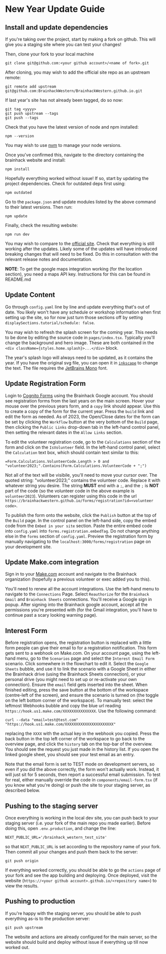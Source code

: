 # New Year Update Guide


## Install and update dependencies

If you're taking over the project, start by making a fork on github. This will give you a staging site where you can test your changes!

Then, clone your fork to your local machine

```
git clone git@github.com:<your github account>/<name of fork>.git
```

After cloning, you may wish to add the official site repo as an upstream remote:

```
git remote add upstream git@github.com:BrainhackWestern/BrainhackWestern.github.io.git
```

If last year's site has not already been tagged, do so now:

```
git tag <yyyy>
git push upstream --tags
git push --tags
```

Check that you have the latest version of node and npm installed:

```
npm --version
```

You may wish to use [nvm](https://github.com/nvm-sh/nvm) to manage your node versions.

Once you've confirmed this, navigate to the directory containing the brainhack website and install:

```
npm install
```

Hopefully everything worked without issue! If so, start by updating the project dependencies. Check for outdated deps first using:

```
npm outdated
```

Go to the `package.json` and update modules listed by the above command to their latest versions. Then run:

```
npm update
```

Finally, check the resulting website:

```
npm run dev
```

You may wish to compare to the [official site](https://brainhackwestern.github.io/). Check that everything is still working after the updates. Likely some of the updates will have introduced breaking changes that will need to be fixed. Do this in consultation with the relevant release notes and documentation.


**NOTE**: To get the google maps integration working (for the location section), you need a maps API key. Instructions for this can be found in README.md


## Update Content

Go through `config.yaml` line by line and update everything that's out of date. You likely won't have any schedule or workshop information when first setting up the site, so for now just turn those sections off by setting `displaySections.tutorial/schedule: false`.

You may wish to refresh the splash screen for the coming year. This needs to be done by editing the source code in `pages/index.tsx`. Typically you'll change the background and hero image. These are both contained in the `<div className={styles.home.splash}>...</div>` block.

The year's splash logo will always need to be updated, as it contains the year. If you have the original svg file, you can open it in [`inkscape`](https://inkscape.org/) to change the text. The file requires the [JetBrains Mono](https://www.jetbrains.com/lp/mono/) font.


## Update Registration Form

Login to [Cognito Forms](https://www.cognitoforms.com/) using the Brainhack Google account. You should see registration forms from the last years on the main screen. Hover your mouse over the previous years form, and a `copy` link should appear. Use this to create a copy of the form for the current year. Press the `build` link and edit the form as needed. As of 2023, the Open/Close dates for the form can be set by clicking the `Workflow` button at the very bottom of the `Build` page, then clicking the `Public Links` drop-down tab in the left-hand control panel, then setting the relevant dates in the `Allow Links` section.

To edit the volunteer registration code, go to the `Calculations` section of the form and click on the `IsVolunteer` field. In the left-hand control panel, select the `Calculation` text box, which should contain text similar to this: 

```
=Form.Calculations.VolunteerCode.Length > 0 and "volunteer2023;".Contains(Form.Calculations.VolunteerCode + ";")
```

Not all of the text will be visibile, you'll need to move your cursor over. The quoted string: "volunteer2023;" contains the volunteer code. Replace it with whatever string you desire. The string **MUST** end with a `;`, and the `;` is **NOT** part of the code (so the volunteer code in the above example is `volunteer2023`). Volunteers can register using this code in the url `https://brainhackwestern.github.io/forms/registration?id=<volunteer code>`.

To publish the form onto the website, click the `Publish` button at the top of the `Build` page. In the control panel on the left-hand side, copy the embed code from the `Embed in your site` section. Paste the entire embed code into `config.yaml` into `forms.registration.embedTag`. Do not change anything else in the `forms` section of `config.yaml`. Preview the registration form by manually navigating to the `localhost:3000/forms/registration` page on your development site.

## Update Make.com integration

Sign in to your [Make.com](https://www.make.com/en) account and navigate to the Brainhack organization (hopefully a previous volunteer or exec added you to this).

You'll need to renew all the account integrations. Use the left-hand menu to navigate to the `Connections` Page. Select `Reauthorize` for the `Brainhack Gmail` and `Brainhack Sheets` connections. You'll receive a Google sign in popup. After signing into the Brainhack google account, accept all the permissions you're presented with (for the Gmail integration, you'll have to continue past a scary looking warning page).

## Interest Form

Before registration opens, the registration button is replaced with a little form people can give their email to for a registration notification. This form gets sent to a webhook on Make.com. On your account page, using the left-hand menu, go to the `Scenarios` page and select the `Interest Email Form` scenario. Click somewhere in the flowchart to edit it. Select the `Google Sheets` bubble, and use it to link the scenario with a Google Sheet in either the Brainhack drive (using the Brainhack Sheets connection), or your personal drive (you might need to set up or re-activate your own connection). Ensure the `email` field gets inserted into the sheet. When finished editing, press the save button at the bottom of the workspace (centre-left of the screen), and ensure the scenario is turned on (the toggle on the left bottom corner of the workspace). To manually test: select the leftmost Webhooks bubble and copy the blue url reading `https://hook.us1.make.com/XXXXXXXXXXXXXXX`. Use the following command:

```
curl --data "email=test@test.com" "https://hook.us1.make.com/XXXXXXXXXXXXXXXXXXXXXX"
```

replacing the `XXXX` with the actual key in the webhook you copied. Press the back button in the top left corner of the workspace to go back to the overview page, and click the `history` tab on the top-bar of the overview. You should see the request you just made in the history list. If you open the linked google sheet, you should see your test email as an entry.

Note that the email form is set to TEST mode on development servers, so even if you did the above correctly, the form won't actually work. Instead, it will just sit for 5 seconds, then report a successful email submission. To test for real, either manually override the code in `components/email-form.tsx` (if you know what you're doing) or push the site to your staging server, as described below.

## Pushing to the staging server

Once everything is working in the local dev site, you can push back to your staging server (i.e. your fork of the main repo you made earlier). Before doing this, open `.env.production`, and change the line:

```
NEXT_PUBLIC_URL='/brainhack_western_test_site'
```
so that `NEXT_PUBLIC_URL` is set according to the repository name of your fork. Then commit all your changes and push them back to the server:

```
git push origin
```

If everything worked correctly, you should be able to go the `actions` page of your fork and see the app building and deploying. Once deployed, visit the website (`https://<your github account>.github.io/<repository name>`) to view the results.


## Pushing to production

If you're happy with the staging server, you should be able to push everything as-is to the production server:

```
git push upstream
```

The website and actions are already configured for the main server, so the website should build and deploy without issue if everything up till now worked out.

